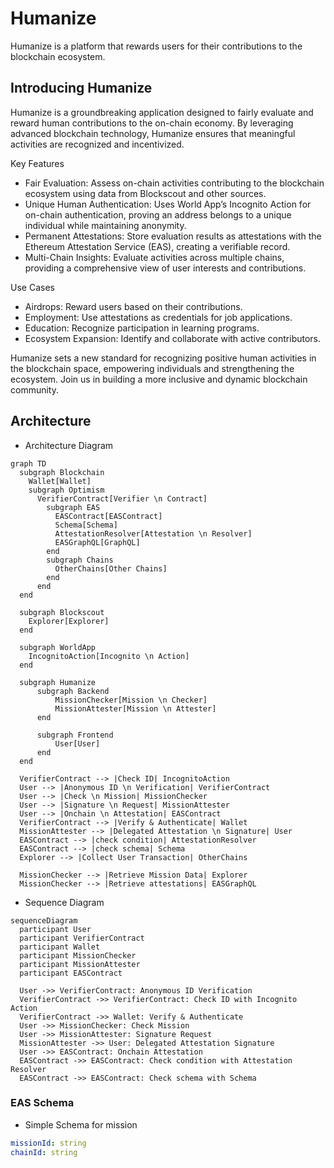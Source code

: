 # Humanize

Humanize is a platform that rewards users for their contributions to the blockchain ecosystem.

## Introducing Humanize

Humanize is a groundbreaking application designed to fairly evaluate and reward human contributions to the on-chain economy. By leveraging advanced blockchain technology, Humanize ensures that meaningful activities are recognized and incentivized.

Key Features

- Fair Evaluation: Assess on-chain activities contributing to the blockchain ecosystem using data from Blockscout and other sources.
- Unique Human Authentication: Uses World App’s Incognito Action for on-chain authentication, proving an address belongs to a unique individual while maintaining anonymity.
- Permanent Attestations: Store evaluation results as attestations with the Ethereum Attestation Service (EAS), creating a verifiable record.
- Multi-Chain Insights: Evaluate activities across multiple chains, providing a comprehensive view of user interests and contributions.

Use Cases

- Airdrops: Reward users based on their contributions.
- Employment: Use attestations as credentials for job applications.
- Education: Recognize participation in learning programs.
- Ecosystem Expansion: Identify and collaborate with active contributors.

Humanize sets a new standard for recognizing positive human activities in the blockchain space, empowering individuals and strengthening the ecosystem. Join us in building a more inclusive and dynamic blockchain community.

## Architecture

- Architecture Diagram

```mermaid
graph TD
  subgraph Blockchain
    Wallet[Wallet]
    subgraph Optimism
      VerifierContract[Verifier \n Contract]
        subgraph EAS
          EASContract[EASContract]
          Schema[Schema]
          AttestationResolver[Attestation \n Resolver]
          EASGraphQL[GraphQL]
        end
        subgraph Chains
          OtherChains[Other Chains]
        end
      end
  end

  subgraph Blockscout
    Explorer[Explorer]
  end

  subgraph WorldApp
    IncognitoAction[Incognito \n Action]
  end

  subgraph Humanize
      subgraph Backend
          MissionChecker[Mission \n Checker]
          MissionAttester[Mission \n Attester]
      end

      subgraph Frontend
          User[User]
      end
  end

  VerifierContract --> |Check ID| IncognitoAction
  User --> |Anonymous ID \n Verification| VerifierContract
  User --> |Check \n Mission| MissionChecker
  User --> |Signature \n Request| MissionAttester
  User --> |Onchain \n Attestation| EASContract
  VerifierContract --> |Verify & Authenticate| Wallet
  MissionAttester --> |Delegated Attestation \n Signature| User
  EASContract --> |check condition| AttestationResolver
  EASContract --> |check schema| Schema
  Explorer --> |Collect User Transaction| OtherChains

  MissionChecker --> |Retrieve Mission Data| Explorer
  MissionChecker --> |Retrieve attestations| EASGraphQL
```

- Sequence Diagram

```mermaid
sequenceDiagram
  participant User
  participant VerifierContract
  participant Wallet
  participant MissionChecker
  participant MissionAttester
  participant EASContract

  User ->> VerifierContract: Anonymous ID Verification
  VerifierContract ->> VerifierContract: Check ID with Incognito Action
  VerifierContract ->> Wallet: Verify & Authenticate
  User ->> MissionChecker: Check Mission
  User ->> MissionAttester: Signature Request
  MissionAttester ->> User: Delegated Attestation Signature
  User ->> EASContract: Onchain Attestation
  EASContract ->> EASContract: Check condition with Attestation Resolver
  EASContract ->> EASContract: Check schema with Schema
```

### EAS Schema

- Simple Schema for mission

```yaml
missionId: string
chainId: string
```
